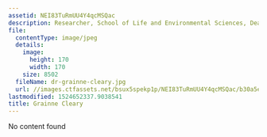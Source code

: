 ```yaml
---
assetid: NEI83TuRmUU4Y4qcMSQac
description: Researcher, School of Life and Environmental Sciences, Deakin University
file:
  contentType: image/jpeg
  details:
    image:
      height: 170
      width: 170
    size: 8502
  fileName: dr-grainne-cleary.jpg
  url: //images.ctfassets.net/bsux5spekp1p/NEI83TuRmUU4Y4qcMSQac/b30a5e9fade0bc483f58fc02165f5c01/dr-grainne-cleary.jpg
lastmodified: 1524652337.9038541
title: Grainne Cleary
---
```

No content found